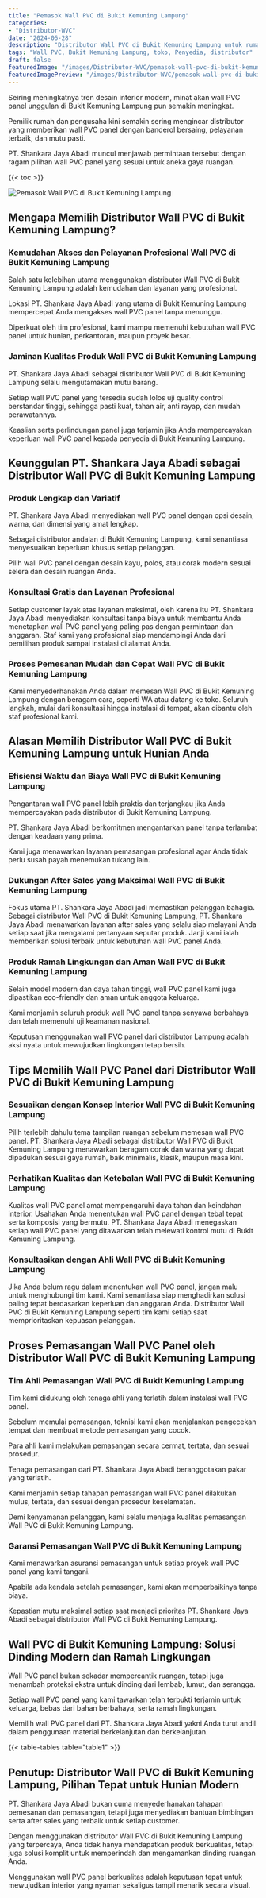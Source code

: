 ```yaml
---
title: "Pemasok Wall PVC di Bukit Kemuning Lampung"
categories:
- "Distributor-WVC"
date: "2024-06-28"
description: "Distributor Wall PVC di Bukit Kemuning Lampung untuk rumah, kantor, serta gerai. Panel unggulan, variasi motif, warna modern, dengan servis pemasangan dikerjakan oleh tenaga ahli berpengalaman serta kepastian resmi!|Servis distribusi Wall PVC di Bukit Kemuning Lampung bagi keperluan rumah, kantor, maupun ritel, beserta material unggulan dan instalasi oleh tim berpengalaman dan kepastian resmi.|Alternatif Wall PVC di Bukit Kemuning Lampung yang terbukti untuk tempat tinggal, kantor, serta toko, dengan panel unggulan dan instalasi ditangani oleh tenaga ahli profesional serta jaminan resmi.|Penyediaan Wall PVC di Bukit Kemuning Lampung untuk hunian, perkantoran, dan toko, dengan panel berkualitas dan penempatan ditangani oleh tenaga ahli berpengalaman, dilengkapi dengan garansi resmi.}"
tags: "Wall PVC, Bukit Kemuning Lampung, toko, Penyedia, distributor"
draft: false
featuredImage: "/images/Distributor-WVC/pemasok-wall-pvc-di-bukit-kemuning-lampung.png"
featuredImagePreview: "/images/Distributor-WVC/pemasok-wall-pvc-di-bukit-kemuning-lampung.png"
---
```


Seiring meningkatnya tren desain interior modern, minat akan wall PVC panel unggulan di Bukit Kemuning Lampung pun semakin meningkat.

Pemilik rumah dan pengusaha kini semakin sering mengincar distributor yang memberikan wall PVC panel dengan banderol bersaing, pelayanan terbaik, dan mutu pasti.

PT. Shankara Jaya Abadi muncul menjawab permintaan tersebut dengan ragam pilihan wall PVC panel yang sesuai untuk aneka gaya ruangan.

{{< toc >}}

![Pemasok Wall PVC di Bukit Kemuning Lampung](/images/Distributor-WVC/Pemasok-Wall-PVC-di-Bukit-Kemuning-Lampung.png)

## Mengapa Memilih Distributor Wall PVC di Bukit Kemuning Lampung?

### Kemudahan Akses dan Pelayanan Profesional Wall PVC di Bukit Kemuning Lampung

Salah satu kelebihan utama menggunakan distributor Wall PVC di Bukit Kemuning Lampung adalah kemudahan dan layanan yang profesional.

Lokasi PT. Shankara Jaya Abadi yang utama di Bukit Kemuning Lampung mempercepat Anda mengakses wall PVC panel tanpa menunggu.

Diperkuat oleh tim profesional, kami mampu memenuhi kebutuhan wall PVC panel untuk hunian, perkantoran, maupun proyek besar.

### Jaminan Kualitas Produk Wall PVC di Bukit Kemuning Lampung

PT. Shankara Jaya Abadi sebagai distributor Wall PVC di Bukit Kemuning Lampung selalu mengutamakan mutu barang.

Setiap wall PVC panel yang tersedia sudah lolos uji quality control berstandar tinggi, sehingga pasti kuat, tahan air, anti rayap, dan mudah perawatannya.

Keaslian serta perlindungan panel juga terjamin jika Anda mempercayakan keperluan wall PVC panel kepada penyedia di Bukit Kemuning Lampung.

## Keunggulan PT. Shankara Jaya Abadi sebagai Distributor Wall PVC di Bukit Kemuning Lampung

### Produk Lengkap dan Variatif

PT. Shankara Jaya Abadi menyediakan wall PVC panel dengan opsi desain, warna, dan dimensi yang amat lengkap.

Sebagai distributor andalan di Bukit Kemuning Lampung, kami senantiasa menyesuaikan keperluan khusus setiap pelanggan.

Pilih wall PVC panel dengan desain kayu, polos, atau corak modern sesuai selera dan desain ruangan Anda.

### Konsultasi Gratis dan Layanan Profesional

Setiap customer layak atas layanan maksimal, oleh karena itu PT. Shankara Jaya Abadi menyediakan konsultasi tanpa biaya untuk membantu Anda menetapkan wall PVC panel yang paling pas dengan permintaan dan anggaran. Staf kami yang profesional siap mendampingi Anda dari pemilihan produk sampai instalasi di alamat Anda.

### Proses Pemesanan Mudah dan Cepat Wall PVC di Bukit Kemuning Lampung

Kami menyederhanakan Anda dalam memesan Wall PVC di Bukit Kemuning Lampung dengan beragam cara, seperti WA atau datang ke toko. Seluruh langkah, mulai dari konsultasi hingga instalasi di tempat, akan dibantu oleh staf profesional kami.

## Alasan Memilih Distributor Wall PVC di Bukit Kemuning Lampung untuk Hunian Anda

### Efisiensi Waktu dan Biaya Wall PVC di Bukit Kemuning Lampung

Pengantaran wall PVC panel lebih praktis dan terjangkau jika Anda mempercayakan pada distributor di Bukit Kemuning Lampung.

PT. Shankara Jaya Abadi berkomitmen mengantarkan panel tanpa terlambat dengan keadaan yang prima.

Kami juga menawarkan layanan pemasangan profesional agar Anda tidak perlu susah payah menemukan tukang lain.

### Dukungan After Sales yang Maksimal Wall PVC di Bukit Kemuning Lampung

Fokus utama PT. Shankara Jaya Abadi jadi memastikan pelanggan bahagia. Sebagai distributor Wall PVC di Bukit Kemuning Lampung, PT. Shankara Jaya Abadi menawarkan layanan after sales yang selalu siap melayani Anda setiap saat jika mengalami pertanyaan seputar produk. Janji kami ialah memberikan solusi terbaik untuk kebutuhan wall PVC panel Anda.

### Produk Ramah Lingkungan dan Aman Wall PVC di Bukit Kemuning Lampung

Selain model modern dan daya tahan tinggi, wall PVC panel kami juga dipastikan eco-friendly dan aman untuk anggota keluarga.

Kami menjamin seluruh produk wall PVC panel tanpa senyawa berbahaya dan telah memenuhi uji keamanan nasional.

Keputusan menggunakan wall PVC panel dari distributor Lampung adalah aksi nyata untuk mewujudkan lingkungan tetap bersih.

## Tips Memilih Wall PVC Panel dari Distributor Wall PVC di Bukit Kemuning Lampung

### Sesuaikan dengan Konsep Interior Wall PVC di Bukit Kemuning Lampung

Pilih terlebih dahulu tema tampilan ruangan sebelum memesan wall PVC panel. PT. Shankara Jaya Abadi sebagai distributor Wall PVC di Bukit Kemuning Lampung menawarkan beragam corak dan warna yang dapat dipadukan sesuai gaya rumah, baik minimalis, klasik, maupun masa kini.

### Perhatikan Kualitas dan Ketebalan Wall PVC di Bukit Kemuning Lampung

Kualitas wall PVC panel amat mempengaruhi daya tahan dan keindahan interior. Usahakan Anda menentukan wall PVC panel dengan tebal tepat serta komposisi yang bermutu. PT. Shankara Jaya Abadi menegaskan setiap wall PVC panel yang ditawarkan telah melewati kontrol mutu di Bukit Kemuning Lampung.

### Konsultasikan dengan Ahli Wall PVC di Bukit Kemuning Lampung

Jika Anda belum ragu dalam menentukan wall PVC panel, jangan malu untuk menghubungi tim kami. Kami senantiasa siap menghadirkan solusi paling tepat berdasarkan keperluan dan anggaran Anda. Distributor Wall PVC di Bukit Kemuning Lampung seperti tim kami setiap saat memprioritaskan kepuasan pelanggan.

## Proses Pemasangan Wall PVC Panel oleh Distributor Wall PVC di Bukit Kemuning Lampung

### Tim Ahli Pemasangan Wall PVC di Bukit Kemuning Lampung

Tim kami didukung oleh tenaga ahli yang terlatih dalam instalasi wall PVC panel.

Sebelum memulai pemasangan, teknisi kami akan menjalankan pengecekan tempat dan membuat metode pemasangan yang cocok.

Para ahli kami melakukan pemasangan secara cermat, tertata, dan sesuai prosedur.

Tenaga pemasangan dari PT. Shankara Jaya Abadi beranggotakan pakar yang terlatih.

Kami menjamin setiap tahapan pemasangan wall PVC panel dilakukan mulus, tertata, dan sesuai dengan prosedur keselamatan.

Demi kenyamanan pelanggan, kami selalu menjaga kualitas pemasangan Wall PVC di Bukit Kemuning Lampung.

### Garansi Pemasangan Wall PVC di Bukit Kemuning Lampung

Kami menawarkan asuransi pemasangan untuk setiap proyek wall PVC panel yang kami tangani.

Apabila ada kendala setelah pemasangan, kami akan memperbaikinya tanpa biaya.

Kepastian mutu maksimal setiap saat menjadi prioritas PT. Shankara Jaya Abadi sebagai distributor Wall PVC di Bukit Kemuning Lampung.

## Wall PVC di Bukit Kemuning Lampung: Solusi Dinding Modern dan Ramah Lingkungan

Wall PVC panel bukan sekadar mempercantik ruangan, tetapi juga menambah proteksi ekstra untuk dinding dari lembab, lumut, dan serangga.

Setiap wall PVC panel yang kami tawarkan telah terbukti terjamin untuk keluarga, bebas dari bahan berbahaya, serta ramah lingkungan.

Memilih wall PVC panel dari PT. Shankara Jaya Abadi yakni Anda turut andil dalam penggunaan material berkelanjutan dan berkelanjutan.

{{< table-tables table="table1" >}}

## Penutup: Distributor Wall PVC di Bukit Kemuning Lampung, Pilihan Tepat untuk Hunian Modern

PT. Shankara Jaya Abadi bukan cuma menyederhanakan tahapan pemesanan dan pemasangan, tetapi juga menyediakan bantuan bimbingan serta after sales yang terbaik untuk setiap customer.

Dengan menggunakan distributor Wall PVC di Bukit Kemuning Lampung yang terpercaya, Anda tidak hanya mendapatkan produk berkualitas, tetapi juga solusi komplit untuk memperindah dan mengamankan dinding ruangan Anda.

Menggunakan wall PVC panel berkualitas adalah keputusan tepat untuk mewujudkan interior yang nyaman sekaligus tampil menarik secara visual.
